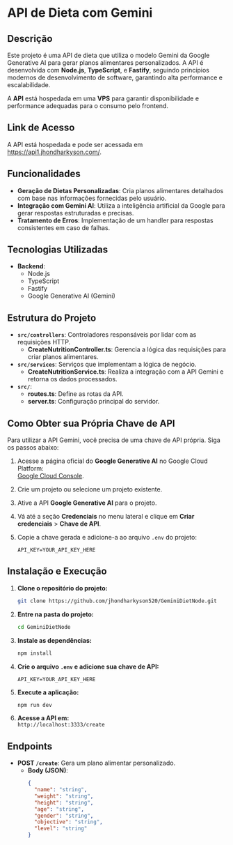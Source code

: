 
# API de Dieta com Gemini

## Descrição

Este projeto é uma API de dieta que utiliza o modelo Gemini da Google Generative AI para gerar planos alimentares personalizados. A API é desenvolvida com **Node.js**, **TypeScript**, e **Fastify**, seguindo princípios modernos de desenvolvimento de software, garantindo alta performance e escalabilidade.

A **API** está hospedada em uma **VPS** para garantir disponibilidade e performance adequadas para o consumo pelo frontend.

## **Link de Acesso**

A API está hospedada e pode ser acessada em https://api1.jhondharkyson.com/.

## Funcionalidades

- **Geração de Dietas Personalizadas**: Cria planos alimentares detalhados com base nas informações fornecidas pelo usuário.
- **Integração com Gemini AI**: Utiliza a inteligência artificial da Google para gerar respostas estruturadas e precisas.
- **Tratamento de Erros**: Implementação de um handler para respostas consistentes em caso de falhas.

## Tecnologias Utilizadas

- **Backend**:
  - Node.js
  - TypeScript
  - Fastify
  - Google Generative AI (Gemini)

## Estrutura do Projeto

- **`src/controllers`**: Controladores responsáveis por lidar com as requisições HTTP.
  - **CreateNutritionController.ts**: Gerencia a lógica das requisições para criar planos alimentares.
- **`src/services`**: Serviços que implementam a lógica de negócio.
  - **CreateNutritionService.ts**: Realiza a integração com a API Gemini e retorna os dados processados.
- **`src/`**:
  - **routes.ts**: Define as rotas da API.
  - **server.ts**: Configuração principal do servidor.

## Como Obter sua Própria Chave de API

Para utilizar a API Gemini, você precisa de uma chave de API própria. Siga os passos abaixo:

1. Acesse a página oficial do **Google Generative AI** no Google Cloud Platform:  
   [Google Cloud Console](https://console.cloud.google.com/).

2. Crie um projeto ou selecione um projeto existente.

3. Ative a API **Google Generative AI** para o projeto.

4. Vá até a seção **Credenciais** no menu lateral e clique em **Criar credenciais** > **Chave de API**.

5. Copie a chave gerada e adicione-a ao arquivo `.env` do projeto:
   ```
   API_KEY=YOUR_API_KEY_HERE
   ```

## Instalação e Execução

1. **Clone o repositório do projeto:**
   ```bash
   git clone https://github.com/jhondharkyson520/GeminiDietNode.git
   ```

2. **Entre na pasta do projeto:**
   ```bash
   cd GeminiDietNode
   ```

3. **Instale as dependências:**
   ```bash
   npm install
   ```

4. **Crie o arquivo `.env` e adicione sua chave de API:**
   ```env
   API_KEY=YOUR_API_KEY_HERE
   ```

5. **Execute a aplicação:**
   ```bash
   npm run dev
   ```

6. **Acesse a API em:**  
   `http://localhost:3333/create`

## Endpoints

- **POST `/create`**: Gera um plano alimentar personalizado.
  - **Body (JSON)**:
    ```json
    {
      "name": "string",
      "weight": "string",
      "height": "string",
      "age": "string",
      "gender": "string",
      "objective": "string",
      "level": "string"
    }
    ```
